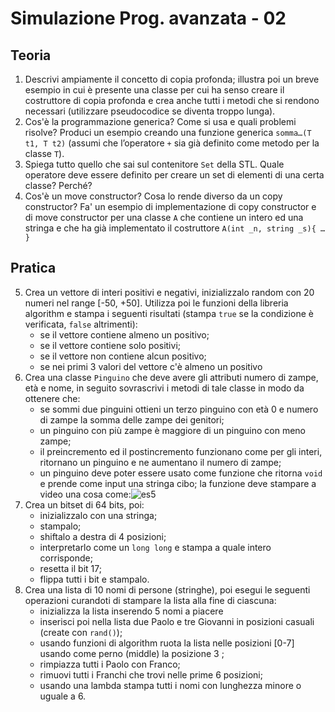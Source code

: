 # Simulazione Prog. avanzata - 02
## Teoria
1. Descrivi ampiamente il concetto di copia profonda; illustra poi un breve esempio in cui è presente una classe per cui ha senso creare il costruttore di copia profonda e crea anche tutti i metodi che si rendono necessari (utilizzare pseudocodice se diventa troppo lunga).
2. Cos'è la programmazione generica? Come si usa e quali problemi risolve? Produci un esempio creando una funzione generica `somma…(T t1, T t2)` (assumi che l’operatore `+` sia già definito come metodo per la classe `T`).
3. Spiega tutto quello che sai sul contenitore `Set` della STL. Quale operatore deve essere definito per creare un set di elementi di una certa classe? Perché?
4. Cos'è un move constructor? Cosa lo rende diverso da un copy constructor? Fa' un esempio di implementazione di copy constructor e di move constructor per una classe `A` che contiene un intero ed una stringa e che ha già implementato il costruttore `A(int _n, string _s){ … }`

## Pratica
5. Crea un vettore di interi positivi e negativi, inizializzalo random con 20 numeri nel range [-50, +50]. Utilizza poi le funzioni della libreria algorithm e stampa i seguenti risultati (stampa `true` se la condizione è verificata, `false` altrimenti):
   * se il vettore contiene almeno un positivo;
   * se il vettore contiene solo positivi;
   * se il vettore non contiene alcun positivo;
   * se nei primi 3 valori del vettore c'è almeno un positivo
6. Crea una classe `Pinguino` che deve avere gli attributi numero di zampe, età e nome, in seguito sovrascrivi i metodi di tale classe in modo da ottenere che:
   * se sommi due pinguini ottieni un terzo pinguino con età 0 e numero di zampe la somma delle zampe dei genitori;
   * un pinguino con più zampe è maggiore di un pinguino con meno zampe;
   * il preincremento ed il postincremento funzionano come per gli interi, ritornano un pinguino e ne aumentano il numero di zampe;
   * un pinguino deve poter essere usato come funzione che ritorna `void` e prende come input una stringa cibo; la funzione deve stampare a video una cosa come:![es5](./assets/es5-pinguino.png)
7. Crea un bitset di 64 bits, poi:
   * inizializzalo con una stringa;
   * stampalo;
   * shiftalo a destra di 4 posizioni;
   * interpretarlo come un `long long` e stampa a quale intero corrisponde;
   * resetta il bit 17;
   * flippa tutti i bit e stampalo.
8. Crea una lista di 10 nomi di persone (stringhe), poi esegui le seguenti operazioni curandoti di stampare la lista alla fine di ciascuna:
   * inizializza la lista inserendo 5 nomi a piacere
   * inserisci poi nella lista due Paolo e tre Giovanni in posizioni casuali (create con `rand()`);
   * usando funzioni di algorithm ruota la lista nelle posizioni [0-7] usando come perno (middle) la posizione 3 ;
   * rimpiazza tutti i Paolo con Franco;
   * rimuovi tutti i Franchi che trovi nelle prime 6 posizioni;
   * usando una lambda stampa tutti i nomi con lunghezza minore o uguale a 6.

